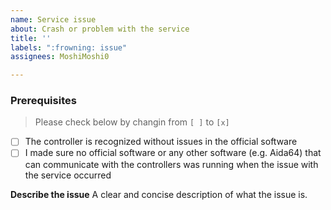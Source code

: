 ```yaml
---
name: Service issue
about: Crash or problem with the service
title: ''
labels: ":frowning: issue"
assignees: MoshiMoshi0

---
```


### Prerequisites

> Please check below by changin from ```[ ]``` to ```[x]```

* [ ] The controller is recognized without issues in the official software
* [ ] I made sure no official software or any other software (e.g. Aida64) that can communicate with the controllers was running when the issue with the service occurred

**Describe the issue**
A clear and concise description of what the issue is.
